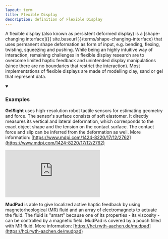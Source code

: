 ```yaml
---
layout: term
title: Flexible Display
description: definition of Flexible Display 
---
```

A flexible display (also known as persistent deformed display) is a [shape-changing interface]({{ site.baseurl }}/terms/shape-changing-interface) that uses permanent shape deformation as form of input, e.g. bending, flexing, twisting, squeezing and pushing. While being an highly intuitive way of interaction, remaining challenges in flexible display research are to overcome limited haptic feedback and unintended display manipulations (since there are no boundaries that restrict the interaction). Most implementations of flexible displays are made of modelling clay, sand or gel that represent data. 

<details markdown="1" open>
<summary><h3>Examples</h3></summary> 

**GelSight** uses high-resolution robot tactile sensors for estimating geometry and force. The sensor's surface consists of soft elastomer. It directly measures its vertical and lateral deformation, which corresponds to the exact object shape and the tension on the contact surface. The contact force and slip can be inferred from the deformation as well. More information: [https://www.mdpi.com/1424-8220/17/12/2762](https://www.mdpi.com/1424-8220/17/12/2762)

<div class="media-wrapper"><iframe src="https://www.youtube.com/embed/aKoKVA4Vcu0" frameborder="0" allow="accelerometer; autoplay; encrypted-media; gyroscope; picture-in-picture" allowfullscreen></iframe></div>

**MudPad** is able to give localized active haptic feedback by using magnetorheological (MR) fluid and an array of electromagnets to actuate the fluid. The fluid is "smart" because one of its properties - its viscosity - can be controlled by a magnetic field. MudPad is covered by a pouch filled with MR fluid. More information: [https://hci.rwth-aachen.de/mudpad](https://hci.rwth-aachen.de/mudpad)

</details>
